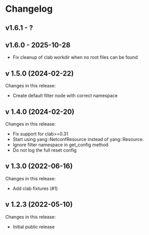 # Changelog

## v1.6.1 - ?


## v1.6.0 - 2025-10-28

- Fix cleanup of clab workdir when no root files can be found

## v 1.5.0 (2024-02-22)
Changes in this release:
 - Create default filter node with correct namespace

## v 1.4.0 (2024-02-20)
Changes in this release:
 - Fix support for clab>=0.31
 - Start using yang::NetconfResource instead of yang::Resource.
 - Ignore filter namespace in get_config method
 - Do not log the full reset config

## v 1.3.0 (2022-06-16)
Changes in this release:
 - Add clab fixtures (#1)

## v 1.2.3 (2022-05-10)
Changes in this release:

- Initial public release
